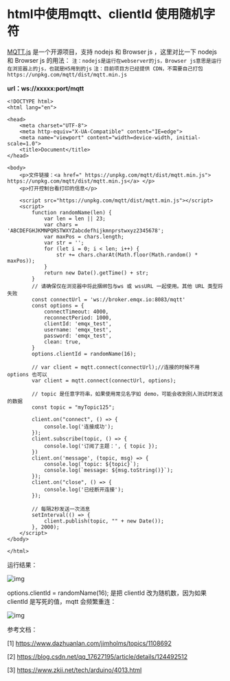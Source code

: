 # html中使用mqtt、clientId 使用随机字符

[MQTT.js](https://github.com/mqttjs) 是一个开源项目，支持 nodejs 和 Browser js ，这里对比一下 nodejs 和 Browser js 的用法：
`注：nodejs是运行在webserver的js，Browser js意思是运行在浏览器上的js，也就是H5用到的js`
`注：目前项目方已经提供 CDN，不需要自己打包 https://unpkg.com/mqtt/dist/mqtt.min.js`

**url：ws://xxxxx:port/mqtt**

```
<!DOCTYPE html>
<html lang="en">

<head>
    <meta charset="UTF-8">
    <meta http-equiv="X-UA-Compatible" content="IE=edge">
    <meta name="viewport" content="width=device-width, initial-scale=1.0">
    <title>Document</title>
</head>

<body>
    <p>文件链接：<a href=" https://unpkg.com/mqtt/dist/mqtt.min.js"> https://unpkg.com/mqtt/dist/mqtt.min.js</a> </p>
    <p>打开控制台看打印的信息</p>

    <script src="https://unpkg.com/mqtt/dist/mqtt.min.js"></script>
    <script>
        function randomName(len) {
            var len = len || 23;
            var chars = 'ABCDEFGHJKMNPQRSTWXYZabcdefhijkmnprstwxyz2345678';
            var maxPos = chars.length;
            var str = '';
            for (let i = 0; i < len; i++) {
                str += chars.charAt(Math.floor(Math.random() * maxPos));
            }
            return new Date().getTime() + str;
        }
        // 请确保仅在浏览器中将此捆绑包与ws 或 wssURL 一起使用。其他 URL 类型将失败
        const connectUrl = 'ws://broker.emqx.io:8083/mqtt'
        const options = {
            connectTimeout: 4000,
            reconnectPeriod: 1000,
            clientId: 'emqx_test',
            username: 'emqx_test',
            password: 'emqx_test',
            clean: true,
        }
        options.clientId = randomName(16);

        // var client = mqtt.connect(connectUrl);//连接的时候不用 options 也可以
        var client = mqtt.connect(connectUrl, options);

        // topic 是任意字符串，如果使用常见名字如 demo，可能会收到别人测试时发送的数据
        const topic = "myTopic125";

        client.on("connect", () => {
            console.log('连接成功');
        });
        client.subscribe(topic, () => {
            console.log('订阅了主题：', { topic });
        })
        client.on('message', (topic, msg) => {
            console.log(`topic: ${topic}`);
            console.log(`message: ${msg.toString()}`);
        });
        client.on("close", () => {
            console.log('已经断开连接');
        });

        // 每隔2秒发送一次消息
        setInterval(() => {
            client.publish(topic, "" + new Date());
        }, 2000);
    </script>
</body>

</html>
```

运行结果：

![img](https://img2022.cnblogs.com/blog/2194212/202211/2194212-20221109135221364-401281994.png)

 options.clientId = randomName(16); 是把 clientId 改为随机数，因为如果 clientId 是写死的值，mqtt 会频繁重连：

 ![img](https://img2022.cnblogs.com/blog/2194212/202211/2194212-20221109135532510-47759036.png)

参考文档：

[1] https://www.dazhuanlan.com/jimholms/topics/1108692

[2] https://blog.csdn.net/qq_17627195/article/details/124492512

[3] https://www.zkii.net/tech/arduino/4013.html